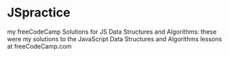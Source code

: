 # JSpractice
my freeCodeCamp Solutions for JS Data Structures and Algorithms:
these were my solutions to the JavaScript Data Structures and Algorithms lessons at freeCodeCamp.com
